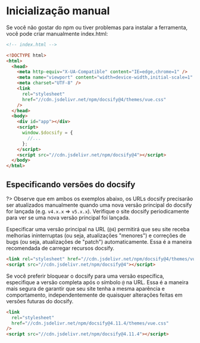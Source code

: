 # Inicialização manual

Se você não gostar do npm ou tiver problemas para instalar a ferramenta, você pode criar manualmente index.html:

```html
<!-- index.html -->

<!DOCTYPE html>
<html>
  <head>
    <meta http-equiv="X-UA-Compatible" content="IE=edge,chrome=1" />
    <meta name="viewport" content="width=device-width,initial-scale=1" />
    <meta charset="UTF-8" />
    <link
      rel="stylesheet"
      href="//cdn.jsdelivr.net/npm/docsify@4/themes/vue.css"
    />
  </head>
  <body>
    <div id="app"></div>
    <script>
      window.$docsify = {
        //...
      };
    </script>
    <script src="//cdn.jsdelivr.net/npm/docsify@4"></script>
  </body>
</html>
```
## Especificando versões do docsify

?> Observe que em ambos os exemplos abaixo, os URLs docsify precisarão ser atualizados manualmente quando uma nova versão principal do docsify for lançada (e.g. `v4.x.x` => `v5.x.x`). Verifique o site docsify periodicamente para ver se uma nova versão principal foi lançada.

Especificar uma versão principal na URL (`@4`) permitirá que seu site receba melhorias ininterruptas (ou seja, atualizações "menores") e correções de bugs (ou seja, atualizações de "patch") automaticamente. Essa é a maneira recomendada de carregar recursos docsify.

```html
<link rel="stylesheet" href="//cdn.jsdelivr.net/npm/docsify@4/themes/vue.css" />
<script src="//cdn.jsdelivr.net/npm/docsify@4"></script>
```

Se você preferir bloquear o docsify para uma versão específica, especifique a versão completa após o símbolo `@` na URL. Essa é a maneira mais segura de garantir que seu site tenha a mesma aparência e comportamento, independentemente de quaisquer alterações feitas em versões futuras do docsify.

```html
<link
  rel="stylesheet"
  href="//cdn.jsdelivr.net/npm/docsify@4.11.4/themes/vue.css"
/>
<script src="//cdn.jsdelivr.net/npm/docsify@4.11.4"></script>
```

